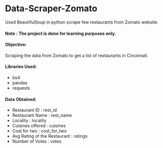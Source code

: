 # Data-Scraper-Zomato
Used BeautifulSoup in python scrape few restaurants from Zomato website.

#### Note : The project is done for learning purposes only.

#### Objective:  
Scraping the data from Zomato to get a list of restaurants in Cincinnati.

#### Libraries Used:

* bs4 
* pandas 
* requests

#### Data Obtained:

* Restaurant ID : rest_id
* Restaurant Name : rest_name
* Locality : locality
* Cuisines offered : cuisines
* Cost for two : cost_for_two
* Avg Rating of the Restaurant : ratings
* Number of Votes : votes







 
